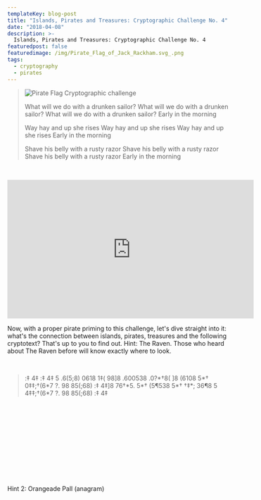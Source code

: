 ```yaml
---
templateKey: blog-post
title: "Islands, Pirates and Treasures: Cryptographic Challenge No. 4"
date: "2018-04-08"
description: >-
  Islands, Pirates and Treasures: Cryptographic Challenge No. 4
featuredpost: false
featuredimage: /img/Pirate_Flag_of_Jack_Rackham.svg_.png
tags:
  - cryptography
  - pirates
---
```


> ![Pirate Flag Cryptographic challenge](https://stefantesoi.com/wp-content/uploads/2018/04/Pirate_Flag_of_Jack_Rackham.svg_.png)
> 
> What will we do with a drunken sailor? What will we do with a drunken sailor? What will we do with a drunken sailor? Early in the morning
> 
> Way hay and up she rises Way hay and up she rises Way hay and up she rises Early in the morning
> 
> Shave his belly with a rusty razor Shave his belly with a rusty razor Shave his belly with a rusty razor Early in the morning

 

<iframe src="https://www.youtube.com/embed/qGyPuey-1Jw" width="560" height="315" frameborder="0" allowfullscreen="allowfullscreen"></iframe>

Now, with a proper pirate priming to this challenge, let's dive straight into it: what's the connection between islands, pirates, treasures and the following cryptotext? That's up to you to find out. Hint: The Raven. Those who heard about The Raven before will know exactly where to look.

 

> :‡ 4‡ :‡ 4‡ 5 .6(5;8) 0618 1‡( 98\]8 .600538 .0?\*†8( \]8 (6108 5\*† 0‡‡;†(6\*7 ?. 98 85(;68) :‡ 4‡\]8 76†\*5. 5\*† (5¶538 5\*† †‡\*; 36¶8 5 4‡‡;†(6\*7 ?. 98 85(;68) :‡ 4‡

 

 

 

 

 

 

Hint 2: Orangeade Pall (anagram)
